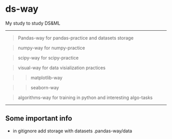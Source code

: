 # ds-way
My study to study DS&amp;ML
***
> Pandas-way for pandas-practice and datasets storage

> numpy-way for numpy-practice

> scipy-way for scipy-practice

> visual-way for data visialization practices

>> matplotlib-way

>> seaborn-way

> algorithms-way for training in python and interesting algo-tasks

***
## Some important info
- in gitignore add storage with datasets .pandas-way/data
